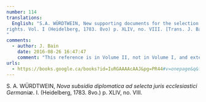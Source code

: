 ```yaml
---
number: 114
translations:
  English: "S.A. WÜRDTWEIN, New supporting documents for the selection of German ecclesiastical 
rights. Vol. I (Heidelberg, 1783. 8vo) p. XLIV, no. VIII. [Trans. J. Bain] 
"
comments:
  - author: J. Bain
    date: 2016-08-26 16:47:47
    comment: "This reference is in Volume II, not in Volume I, and extends from p. XLIV to XLV, including articles VIII and IX. The articles describe the official recognition made by Archbishop Arnold of Mainz in 1158 concerning the establishment of Rupertsberg."
urls:
  - https://books.google.ca/books?id=IuRGAAAAcAAJ&pg=PR44#v=onepage&q&f=false
---
```


S. A. WÜRDTWEIN, <em>Nova subsidia diplomatica ad selecta juris ecclesiastici Germaniæ</em>. I. (Heidelberg, 1783. 8vo.) p. XLIV, no. VIII.

